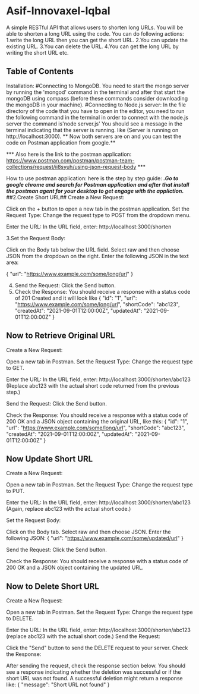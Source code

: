 # Asif-Innovaxel-Iqbal
A simple RESTful API that allows users to shorten long URLs.
You will be able to shorten a long URL using the code.
You can do following actions:
1.write the long URL then you can get the short URL.
2.You can update the existing URL.
3.You can delete the URL.
4.You can get the long URL by writing the short URL etc.

## Table of Contents
Installation:
#Connecting to MongoDB.
You need to start the mongo server by running the  'mongod' command in the terminal and after that start the mongoDB using compass (before these commands consider downloading the mongoDB in your machine).
#Connecting to Node.js server:
In the file directory of the code that you have to open in the editor, you need to run the following command in the terminal in order to connect with the node.js server the command is'node server.js' 
You should see a message in the terminal indicating that the server is running. like  (Server is running on http://localhost:3000).
** Now both servers are on and you can test the code on Postman application from google.**

*** Also here is the link to the postman application: https://www.postman.com/postman/postman-team-collections/request/ii8syuh/using-json-request-body *** 

How to use postman application: here is the step by step guide:
***.Go to google chrome and search for Postman application and after that install the postman agent for your desktop to get engage with the appliction.***
##2.Create Short URL##
Create a New Request:

Click on the + button to open a new tab in the postman application.
Set the Request Type: Change the request type to POST from the dropdown menu.

Enter the URL: In the URL field, enter: http://localhost:3000/shorten

3.Set the Request Body:

Click on the Body tab below the URL field.
Select raw and then choose JSON from the dropdown on the right.
Enter the following JSON in the text area:


{
    "url": "https://www.example.com/some/long/url"
}

4. Send the Request: Click the Send button.
5. Check the Response: You should receive a response with a status code of 201 Created and it will look like 
{
    "id": "1",
    "url": "https://www.example.com/some/long/url",
    "shortCode": "abc123",
    "createdAt": "2021-09-01T12:00:00Z",
    "updatedAt": "2021-09-01T12:00:00Z"
}


## Now to Retrieve Original URL
Create a New Request:

Open a new tab in Postman.
Set the Request Type: Change the request type to GET.

Enter the URL: In the URL field, enter: http://localhost:3000/shorten/abc123
(Replace abc123 with the actual short code returned from the previous step.)

Send the Request: Click the Send button.

Check the Response: You should receive a response with a status code of 200 OK and a JSON object containing the original URL, like this:
{
    "id": "1",
    "url": "https://www.example.com/some/long/url",
    "shortCode": "abc123",
    "createdAt": "2021-09-01T12:00:00Z",
    "updatedAt": "2021-09-01T12:00:00Z"
}
## Now Update Short URL
Create a New Request:

Open a new tab in Postman.
Set the Request Type: Change the request type to PUT.

Enter the URL: In the URL field, enter: http://localhost:3000/shorten/abc123
(Again, replace abc123 with the actual short code.)

Set the Request Body:

Click on the Body tab.
Select raw and then choose JSON.
Enter the following JSON:
{
    "url": "https://www.example.com/some/updated/url"
}

Send the Request: Click the Send button.

Check the Response: You should receive a response with a status code of 200 OK and a JSON object containing the updated URL.

## Now to  Delete Short URL
Create a New Request:

Open a new tab in Postman.
Set the Request Type: Change the request type to DELETE.

Enter the URL: In the URL field, enter: http://localhost:3000/shorten/abc123
(replace abc123 with the actual short code.)
Send the Request:

Click the "Send" button to send the DELETE request to your server.
Check the Response:

After sending the request, check the response section below. You should see a response indicating whether the deletion was successful or if the short URL was not found.
A successful deletion might return a response like:
{
    "message": "Short URL not found"
}
